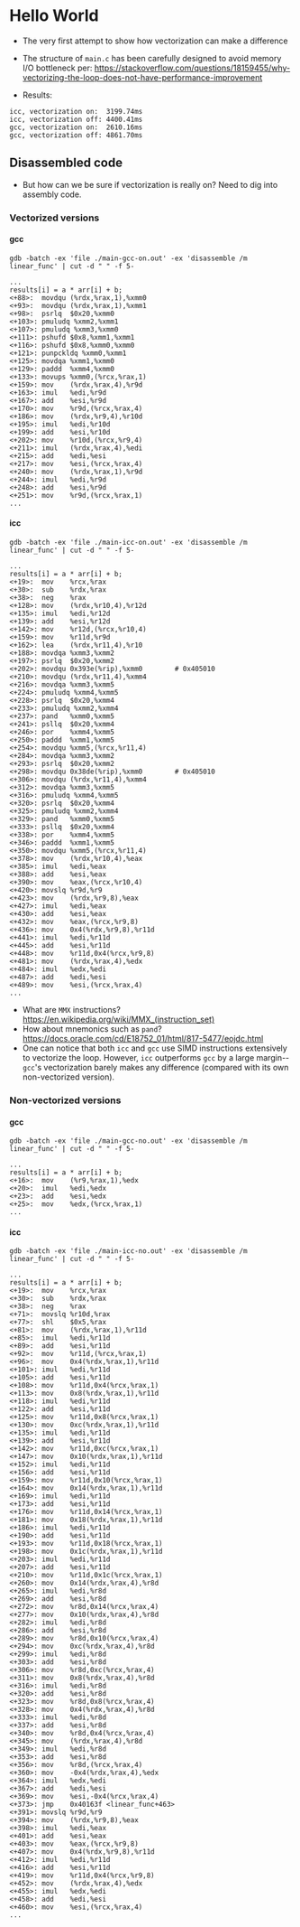 # Hello World

* The very first attempt to show how vectorization can make a difference

* The structure of `main.c` has been carefully designed to avoid memory I/O bottleneck per: https://stackoverflow.com/questions/18159455/why-vectorizing-the-loop-does-not-have-performance-improvement

* Results:
```
icc, vectorization on:  3199.74ms
icc, vectorization off: 4400.41ms
gcc, vectorization on:  2610.16ms
gcc, vectorization off: 4861.70ms
```

## Disassembled code

* But how can we be sure if vectorization is really on? Need to dig into assembly code.

### Vectorized versions

#### gcc

`gdb -batch -ex 'file ./main-gcc-on.out' -ex 'disassemble /m linear_func' | cut -d " " -f 5-`
```
...
results[i] = a * arr[i] + b;
<+88>:  movdqu (%rdx,%rax,1),%xmm0
<+93>:  movdqu (%rdx,%rax,1),%xmm1
<+98>:  psrlq  $0x20,%xmm0
<+103>: pmuludq %xmm2,%xmm1
<+107>: pmuludq %xmm3,%xmm0
<+111>: pshufd $0x8,%xmm1,%xmm1
<+116>: pshufd $0x8,%xmm0,%xmm0
<+121>: punpckldq %xmm0,%xmm1
<+125>: movdqa %xmm1,%xmm0
<+129>: paddd  %xmm4,%xmm0
<+133>: movups %xmm0,(%rcx,%rax,1)
<+159>: mov    (%rdx,%rax,4),%r9d
<+163>: imul   %edi,%r9d
<+167>: add    %esi,%r9d
<+170>: mov    %r9d,(%rcx,%rax,4)
<+186>: mov    (%rdx,%r9,4),%r10d
<+195>: imul   %edi,%r10d
<+199>: add    %esi,%r10d
<+202>: mov    %r10d,(%rcx,%r9,4)
<+211>: imul   (%rdx,%rax,4),%edi
<+215>: add    %edi,%esi
<+217>: mov    %esi,(%rcx,%rax,4)
<+240>: mov    (%rdx,%rax,1),%r9d
<+244>: imul   %edi,%r9d
<+248>: add    %esi,%r9d
<+251>: mov    %r9d,(%rcx,%rax,1)
...
```

#### icc

`gdb -batch -ex 'file ./main-icc-on.out' -ex 'disassemble /m linear_func' | cut -d " " -f 5-`
```
...
results[i] = a * arr[i] + b;
<+19>:  mov    %rcx,%rax
<+30>:  sub    %rdx,%rax
<+38>:  neg    %rax
<+128>: mov    (%rdx,%r10,4),%r12d
<+135>: imul   %edi,%r12d
<+139>: add    %esi,%r12d
<+142>: mov    %r12d,(%rcx,%r10,4)
<+159>: mov    %r11d,%r9d
<+162>: lea    (%rdx,%r11,4),%r10
<+188>: movdqa %xmm3,%xmm2
<+197>: psrlq  $0x20,%xmm2
<+202>: movdqu 0x393e(%rip),%xmm0        # 0x405010
<+210>: movdqu (%rdx,%r11,4),%xmm4
<+216>: movdqa %xmm3,%xmm5
<+224>: pmuludq %xmm4,%xmm5
<+228>: psrlq  $0x20,%xmm4
<+233>: pmuludq %xmm2,%xmm4
<+237>: pand   %xmm0,%xmm5
<+241>: psllq  $0x20,%xmm4
<+246>: por    %xmm4,%xmm5
<+250>: paddd  %xmm1,%xmm5
<+254>: movdqu %xmm5,(%rcx,%r11,4)
<+284>: movdqa %xmm3,%xmm2
<+293>: psrlq  $0x20,%xmm2
<+298>: movdqu 0x38de(%rip),%xmm0        # 0x405010
<+306>: movdqu (%rdx,%r11,4),%xmm4
<+312>: movdqa %xmm3,%xmm5
<+316>: pmuludq %xmm4,%xmm5
<+320>: psrlq  $0x20,%xmm4
<+325>: pmuludq %xmm2,%xmm4
<+329>: pand   %xmm0,%xmm5
<+333>: psllq  $0x20,%xmm4
<+338>: por    %xmm4,%xmm5
<+346>: paddd  %xmm1,%xmm5
<+350>: movdqu %xmm5,(%rcx,%r11,4)
<+378>: mov    (%rdx,%r10,4),%eax
<+385>: imul   %edi,%eax
<+388>: add    %esi,%eax
<+390>: mov    %eax,(%rcx,%r10,4)
<+420>: movslq %r9d,%r9
<+423>: mov    (%rdx,%r9,8),%eax
<+427>: imul   %edi,%eax
<+430>: add    %esi,%eax
<+432>: mov    %eax,(%rcx,%r9,8)
<+436>: mov    0x4(%rdx,%r9,8),%r11d
<+441>: imul   %edi,%r11d
<+445>: add    %esi,%r11d
<+448>: mov    %r11d,0x4(%rcx,%r9,8)
<+481>: mov    (%rdx,%rax,4),%edx
<+484>: imul   %edx,%edi
<+487>: add    %edi,%esi
<+489>: mov    %esi,(%rcx,%rax,4)
...
```
* What are `MMX` instructions? https://en.wikipedia.org/wiki/MMX_(instruction_set)
* How about mnemonics such as `pand`? https://docs.oracle.com/cd/E18752_01/html/817-5477/eojdc.html
* One can notice that both `icc` and `gcc` use SIMD instructions extensively to vectorize the loop. However, `icc`
outperforms `gcc` by a large margin--`gcc`'s vectorization barely makes any difference (compared with its own
non-vectorized version).

### Non-vectorized versions

#### gcc

`gdb -batch -ex 'file ./main-gcc-no.out' -ex 'disassemble /m linear_func' | cut -d " " -f 5-`

```
...
results[i] = a * arr[i] + b;
<+16>:  mov    (%r9,%rax,1),%edx
<+20>:  imul   %edi,%edx
<+23>:  add    %esi,%edx
<+25>:  mov    %edx,(%rcx,%rax,1)
...
 ```

#### icc

`gdb -batch -ex 'file ./main-icc-no.out' -ex 'disassemble /m linear_func' | cut -d " " -f 5-`

```
...
results[i] = a * arr[i] + b;
<+19>:  mov    %rcx,%rax
<+30>:  sub    %rdx,%rax
<+38>:  neg    %rax
<+71>:  movslq %r10d,%rax
<+77>:  shl    $0x5,%rax
<+81>:  mov    (%rdx,%rax,1),%r11d
<+85>:  imul   %edi,%r11d
<+89>:  add    %esi,%r11d
<+92>:  mov    %r11d,(%rcx,%rax,1)
<+96>:  mov    0x4(%rdx,%rax,1),%r11d
<+101>: imul   %edi,%r11d
<+105>: add    %esi,%r11d
<+108>: mov    %r11d,0x4(%rcx,%rax,1)
<+113>: mov    0x8(%rdx,%rax,1),%r11d
<+118>: imul   %edi,%r11d
<+122>: add    %esi,%r11d
<+125>: mov    %r11d,0x8(%rcx,%rax,1)
<+130>: mov    0xc(%rdx,%rax,1),%r11d
<+135>: imul   %edi,%r11d
<+139>: add    %esi,%r11d
<+142>: mov    %r11d,0xc(%rcx,%rax,1)
<+147>: mov    0x10(%rdx,%rax,1),%r11d
<+152>: imul   %edi,%r11d
<+156>: add    %esi,%r11d
<+159>: mov    %r11d,0x10(%rcx,%rax,1)
<+164>: mov    0x14(%rdx,%rax,1),%r11d
<+169>: imul   %edi,%r11d
<+173>: add    %esi,%r11d
<+176>: mov    %r11d,0x14(%rcx,%rax,1)
<+181>: mov    0x18(%rdx,%rax,1),%r11d
<+186>: imul   %edi,%r11d
<+190>: add    %esi,%r11d
<+193>: mov    %r11d,0x18(%rcx,%rax,1)
<+198>: mov    0x1c(%rdx,%rax,1),%r11d
<+203>: imul   %edi,%r11d
<+207>: add    %esi,%r11d
<+210>: mov    %r11d,0x1c(%rcx,%rax,1)
<+260>: mov    0x14(%rdx,%rax,4),%r8d
<+265>: imul   %edi,%r8d
<+269>: add    %esi,%r8d
<+272>: mov    %r8d,0x14(%rcx,%rax,4)
<+277>: mov    0x10(%rdx,%rax,4),%r8d
<+282>: imul   %edi,%r8d
<+286>: add    %esi,%r8d
<+289>: mov    %r8d,0x10(%rcx,%rax,4)
<+294>: mov    0xc(%rdx,%rax,4),%r8d
<+299>: imul   %edi,%r8d
<+303>: add    %esi,%r8d
<+306>: mov    %r8d,0xc(%rcx,%rax,4)
<+311>: mov    0x8(%rdx,%rax,4),%r8d
<+316>: imul   %edi,%r8d
<+320>: add    %esi,%r8d
<+323>: mov    %r8d,0x8(%rcx,%rax,4)
<+328>: mov    0x4(%rdx,%rax,4),%r8d
<+333>: imul   %edi,%r8d
<+337>: add    %esi,%r8d
<+340>: mov    %r8d,0x4(%rcx,%rax,4)
<+345>: mov    (%rdx,%rax,4),%r8d
<+349>: imul   %edi,%r8d
<+353>: add    %esi,%r8d
<+356>: mov    %r8d,(%rcx,%rax,4)
<+360>: mov    -0x4(%rdx,%rax,4),%edx
<+364>: imul   %edx,%edi
<+367>: add    %edi,%esi
<+369>: mov    %esi,-0x4(%rcx,%rax,4)
<+373>: jmp    0x40163f <linear_func+463>
<+391>: movslq %r9d,%r9
<+394>: mov    (%rdx,%r9,8),%eax
<+398>: imul   %edi,%eax
<+401>: add    %esi,%eax
<+403>: mov    %eax,(%rcx,%r9,8)
<+407>: mov    0x4(%rdx,%r9,8),%r11d
<+412>: imul   %edi,%r11d
<+416>: add    %esi,%r11d
<+419>: mov    %r11d,0x4(%rcx,%r9,8)
<+452>: mov    (%rdx,%rax,4),%edx
<+455>: imul   %edx,%edi
<+458>: add    %edi,%esi
<+460>: mov    %esi,(%rcx,%rax,4)
...
```
